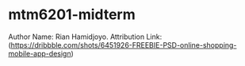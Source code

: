 # mtm6201-midterm

Author
Name: Rian Hamidjoyo.
Attribution Link:(https://dribbble.com/shots/6451926-FREEBIE-PSD-online-shopping-mobile-app-design)
